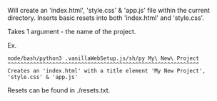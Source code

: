 Will create an 'index.html', 'style.css' & 'app.js' file within the current directory. Inserts basic resets into both 'index.html' and 'style.css'.

Takes 1 argument - the name of the project.

Ex.

    node/bash/python3 .vanillaWebSetup.js/sh/py My\ New\ Project
    ^^^^^^^^^^^^^^^^^^^^^^^^^^^^^^^^^^^^^^^^^^^^^^^^^^^^^^^^^^^^
    Creates an 'index.html' with a title element 'My New Project', 'style.css' & 'app.js'

Resets can be found in ./resets.txt.

